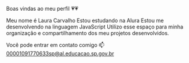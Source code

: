 Boas vindas ao meu perfil 💗💗

Meu nome é Laura Carvalho 
Estou estudando na Alura
Estou me desenvolvendo na linguagem JavaScript
Utilizo esse espaço para minha organização e compartilhamento dos meu projetos desenvolvidos.

Você pode entrar em contato comigo 📫
00001091770633sp@al.educacao.sp.gov.br

